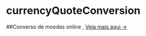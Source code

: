 # currencyQuoteConversion

##Converso de moedas online , [Veja mais aqui -> ]( https://currency-quote-conversion-9l79qce15-evertonprogramadorcriativo.vercel.app/ )
